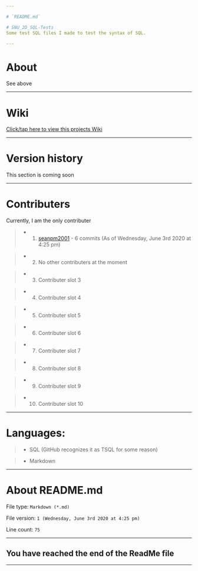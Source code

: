 ```yaml
---

# `README.md`

# SNU_2D_SQL-Tests
Some test SQL files I made to test the syntax of SQL.

---
```


# About

See above

---

# Wiki

[Click/tap here to view this projects Wiki](https://github.com/seanpm2001/SNU_2D_SQL-Tests/wiki)

---

# Version history

This section is coming soon

---

# Contributers

Currently, I am the only contributer

> * 1. [seanpm2001](https://github.com/seanpm2001/) - 6 commits (As of Wednesday, June 3rd 2020 at 4:25 pm)

> * 2. No other contributers at the moment

> * 3. Contributer slot 3

> * 4. Contributer slot 4

> * 5. Contributer slot 5

> * 6. Contributer slot 6

> * 7. Contributer slot 7

> * 8. Contributer slot 8

> * 9. Contributer slot 9

> * 10. Contributer slot 10

---

# Languages:

> * SQL (GitHub recognizes it as TSQL for some reason)

> * Markdown

---

# About README.md 

File type: `Markdown (*.md)`

File version: `1 (Wednesday, June 3rd 2020 at 4:25 pm)`

Line count: `75`

---

## You have reached the end of the ReadMe file

---
